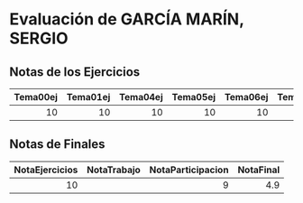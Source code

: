 # Evaluación de GARCÍA MARÍN, SERGIO

## Notas de los Ejercicios

|   Tema00ej |   Tema01ej |   Tema04ej |   Tema05ej |   Tema06ej |   Tema08ej |
|-----------:|-----------:|-----------:|-----------:|-----------:|-----------:|
|         10 |         10 |         10 |         10 |         10 |         10 |



## Notas de Finales

|   NotaEjercicios | NotaTrabajo   |   NotaParticipacion |   NotaFinal |
|-----------------:|:--------------|--------------------:|------------:|
|               10 |               |                   9 |         4.9 |



